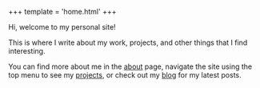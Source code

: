 +++
template = 'home.html'
+++

 Hi, welcome to my personal site!

This is where I write about my work, projects, and other things that I find interesting.

You can find more about me in the [about](/about) page, navigate the site using the top menu to see my [projects](/projects), or check out my [blog](/blog) for my latest posts.
